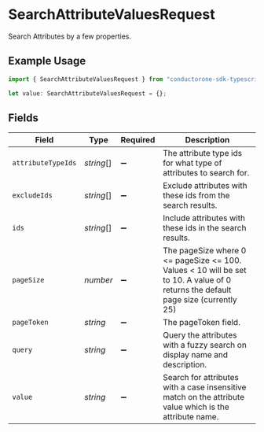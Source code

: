 # SearchAttributeValuesRequest

Search Attributes by a few properties.

## Example Usage

```typescript
import { SearchAttributeValuesRequest } from "conductorone-sdk-typescript/sdk/models/shared";

let value: SearchAttributeValuesRequest = {};
```

## Fields

| Field                                                                                                                             | Type                                                                                                                              | Required                                                                                                                          | Description                                                                                                                       |
| --------------------------------------------------------------------------------------------------------------------------------- | --------------------------------------------------------------------------------------------------------------------------------- | --------------------------------------------------------------------------------------------------------------------------------- | --------------------------------------------------------------------------------------------------------------------------------- |
| `attributeTypeIds`                                                                                                                | *string*[]                                                                                                                        | :heavy_minus_sign:                                                                                                                | The attribute type ids for what type of attributes to search for.                                                                 |
| `excludeIds`                                                                                                                      | *string*[]                                                                                                                        | :heavy_minus_sign:                                                                                                                | Exclude attributes with these ids from the search results.                                                                        |
| `ids`                                                                                                                             | *string*[]                                                                                                                        | :heavy_minus_sign:                                                                                                                | Include attributes with these ids in the search results.                                                                          |
| `pageSize`                                                                                                                        | *number*                                                                                                                          | :heavy_minus_sign:                                                                                                                | The pageSize where 0 <= pageSize <= 100. Values < 10 will be set to 10. A value of 0 returns the default page size (currently 25) |
| `pageToken`                                                                                                                       | *string*                                                                                                                          | :heavy_minus_sign:                                                                                                                | The pageToken field.                                                                                                              |
| `query`                                                                                                                           | *string*                                                                                                                          | :heavy_minus_sign:                                                                                                                | Query the attributes with a fuzzy search on display name and description.                                                         |
| `value`                                                                                                                           | *string*                                                                                                                          | :heavy_minus_sign:                                                                                                                | Search for attributes with a case insensitive match on the attribute value which is the attribute name.                           |